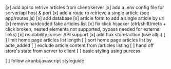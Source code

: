 [x] add api to retrive articles from client/server
[x] add a .env config file for server/api host & port
[x] add a route ro retrieve a single article (see app/routes.js)
[x] add database
[x] article form to add a single article by url
[x] remove hardcoded fake articles list
[x] fix click hijacker (ctrl/shift/meta + click broken, nested elements not supported, bypass needed for external links)
[x] readability parser API support
[x] add flux store/action (use altjs)
[ ] limit home page articles list length
[ ] sort home page articles list by adte_added
[ ] exclude article content from /articles listing
[ ] hand off store's state from server to client
[ ] basic styling using purecss

[ ] follow airbnb/javascript styleguide
